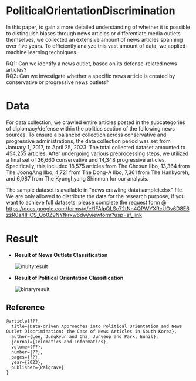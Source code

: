 # PoliticalOrientationDiscrimination

In this paper, to gain a more detailed understanding of whether it is possible to distinguish biases through news articles or differentiate media outlets themselves, we collected an extensive amount of news articles spanning over five years. To efficiently analyze this vast amount of data, we applied machine learning techniques.

RQ1: Can we identify a news outlet, based on its defense-related news articles?                       
RQ2: Can we investigate whether a specific news article is created by conservative or progressive news outlets?


# Data

For data collection, we crawled entire articles posted in the subcategories of diplomacy/defense within the politics section of the following news sources. To ensure a balanced collection across conservative and progressive administrations, the data collection period was set from January 1, 2017, to April 25, 2023. The total collected dataset amounted to 454,255 articles. After undergoing various preprocessing steps, we utilized a final set of 36,660 conservative and 14,348 progressive articles. Specifically, this included 18,575 articles from The Chosun Ilbo, 13,364 from The JoongAng Ilbo, 4,721 from The Dong-A Ilbo, 7,361 from The Hankyoreh, and 6,987 from The Kyunghyang Shinmun for our analysis.

The sample dataset is available in "news crawling data(sample).xlsx" file. We are only allowed to distribute the data for the research purpose, if you want to achieve full datasets, please complete the request form @ https://docs.google.com/forms/d/e/1FAIpQLSc72tNn4QPWYXRcUOv6D8E6zzR0a4IHCS_Qo0Z9NYfkrxw6dw/viewform?usp=sf_link

# Result
- **Result of News Outlets Classification** 
 
   ![multyresult](https://github.com/dxlabskku/PoliticalOrientationDiscrimination/assets/126649723/46673e87-5f28-4cf4-8aa6-d1566f69c3cc)

- **Result of Political Orientation Classification**
     
   ![binaryresult](https://github.com/dxlabskku/PoliticalOrientationDiscrimination/assets/126649723/1a9f60a2-0127-4a74-be9a-f754b7723d03)

## Reference
```
@article{???,
  title={Data-driven Approaches into Political Orientation and News Outlet Discrimination: the Case of News Articles in South Korea},
  author={Lee, Jungkyun and Cha, Junyeop and Park, Eunil},
  journal={Telematics and Informatics},
  volume={??},
  number={??},
  pages={??},
  year={2023},
  publisher={Palgrave}
}
```
